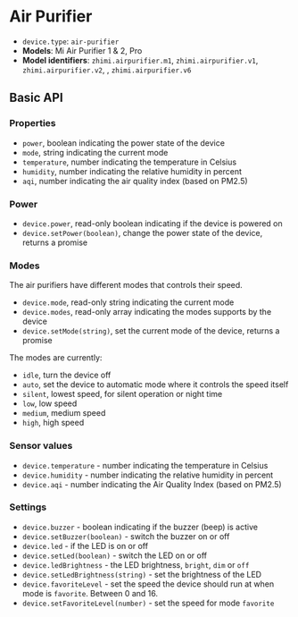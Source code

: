# Air Purifier

* `device.type`: `air-purifier`
* **Models**: Mi Air Purifier 1 & 2, Pro
* **Model identifiers**: `zhimi.airpurifier.m1`, `zhimi.airpurifier.v1`, `zhimi.airpurifier.v2`, , `zhimi.airpurifier.v6`

## Basic API

### Properties

* `power`, boolean indicating the power state of the device
* `mode`, string indicating the current mode
* `temperature`, number indicating the temperature in Celsius
* `humidity`, number indicating the relative humidity in percent
* `aqi`, number indicating the air quality index (based on PM2.5)

### Power

* `device.power`, read-only boolean indicating if the device is powered on
* `device.setPower(boolean)`, change the power state of the device, returns a promise

### Modes

The air purifiers have different modes that controls their speed.

* `device.mode`, read-only string indicating the current mode
* `device.modes`, read-only array indicating the modes supports by the device
* `device.setMode(string)`, set the current mode of the device, returns a promise

The modes are currently:

* `idle`, turn the device off
* `auto`, set the device to automatic mode where it controls the speed itself
* `silent`, lowest speed, for silent operation or night time
* `low`, low speed
* `medium`, medium speed
* `high`, high speed

### Sensor values

* `device.temperature` - number indicating the temperature in Celsius
* `device.humidity` - number indicating the relative humidity in percent
* `device.aqi` - number indicating the Air Quality Index (based on PM2.5)

### Settings

* `device.buzzer` - boolean indicating if the buzzer (beep) is active
* `device.setBuzzer(boolean)` - switch the buzzer on or off
* `device.led` - if the LED is on or off
* `device.setLed(boolean)` - switch the LED on or off
* `device.ledBrightness` - the LED brightness, `bright`, `dim` or `off`
* `device.setLedBrightness(string)` - set the brightness of the LED
* `device.favoriteLevel` - set the speed the device should run at when mode is `favorite`. Between 0 and 16.
* `device.setFavoriteLevel(number)` - set the speed for mode `favorite`
